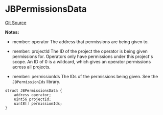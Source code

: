 # JBPermissionsData
[Git Source](https://github.com/Bananapus/nana-core/blob/1fb5688d98a7c6e49f86f6a7e868a61ef4c2409a/src/structs/JBPermissionsData.sol)

**Notes:**
- member: operator The address that permissions are being given to.

- member: projectId The ID of the project the operator is being given permissions for. Operators only have
permissions under this project's scope. An ID of 0 is a wildcard, which gives an operator permissions across all
projects.

- member: permissionIds The IDs of the permissions being given. See the `JBPermissionIds` library.


```solidity
struct JBPermissionsData {
    address operator;
    uint56 projectId;
    uint8[] permissionIds;
}
```

